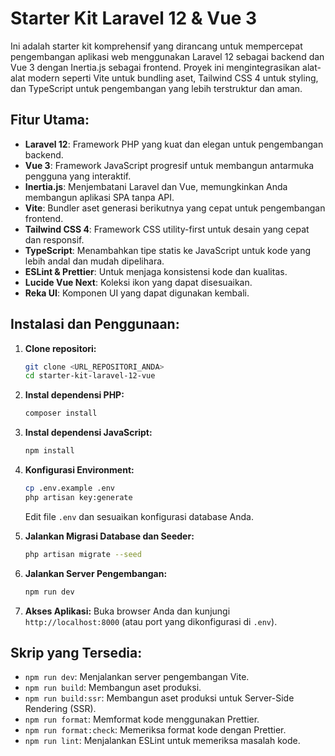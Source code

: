 # Starter Kit Laravel 12 & Vue 3

Ini adalah starter kit komprehensif yang dirancang untuk mempercepat pengembangan aplikasi web menggunakan Laravel 12 sebagai backend dan Vue 3 dengan Inertia.js sebagai frontend. Proyek ini mengintegrasikan alat-alat modern seperti Vite untuk bundling aset, Tailwind CSS 4 untuk styling, dan TypeScript untuk pengembangan yang lebih terstruktur dan aman.

## Fitur Utama:

-   **Laravel 12**: Framework PHP yang kuat dan elegan untuk pengembangan backend.
-   **Vue 3**: Framework JavaScript progresif untuk membangun antarmuka pengguna yang interaktif.
-   **Inertia.js**: Menjembatani Laravel dan Vue, memungkinkan Anda membangun aplikasi SPA tanpa API.
-   **Vite**: Bundler aset generasi berikutnya yang cepat untuk pengembangan frontend.
-   **Tailwind CSS 4**: Framework CSS utility-first untuk desain yang cepat dan responsif.
-   **TypeScript**: Menambahkan tipe statis ke JavaScript untuk kode yang lebih andal dan mudah dipelihara.
-   **ESLint & Prettier**: Untuk menjaga konsistensi kode dan kualitas.
-   **Lucide Vue Next**: Koleksi ikon yang dapat disesuaikan.
-   **Reka UI**: Komponen UI yang dapat digunakan kembali.

## Instalasi dan Penggunaan:

1.  **Clone repositori:**
    ```bash
    git clone <URL_REPOSITORI_ANDA>
    cd starter-kit-laravel-12-vue
    ```

2.  **Instal dependensi PHP:**
    ```bash
    composer install
    ```

3.  **Instal dependensi JavaScript:**
    ```bash
    npm install
    ```

4.  **Konfigurasi Environment:**
    ```bash
    cp .env.example .env
    php artisan key:generate
    ```
    Edit file `.env` dan sesuaikan konfigurasi database Anda.

5.  **Jalankan Migrasi Database dan Seeder:**
    ```bash
    php artisan migrate --seed
    ```

6.  **Jalankan Server Pengembangan:**
    ```bash
    npm run dev
    ```

7.  **Akses Aplikasi:**
    Buka browser Anda dan kunjungi `http://localhost:8000` (atau port yang dikonfigurasi di `.env`).

## Skrip yang Tersedia:

-   `npm run dev`: Menjalankan server pengembangan Vite.
-   `npm run build`: Membangun aset produksi.
-   `npm run build:ssr`: Membangun aset produksi untuk Server-Side Rendering (SSR).
-   `npm run format`: Memformat kode menggunakan Prettier.
-   `npm run format:check`: Memeriksa format kode dengan Prettier.
-   `npm run lint`: Menjalankan ESLint untuk memeriksa masalah kode.